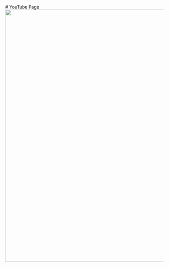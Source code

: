 <tabel>
# YouTube Page
  <a href="https://www.davidarcher.tech/mimicked-youtube" target="_blank" rel="noopener">
    <img width="800" src="https://user-images.githubusercontent.com/101377287/196084348-9a3375ca-0867-4765-89ca-7e1526c4ed20.png"/>
  </a>
  </table
